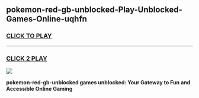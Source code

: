 
## pokemon-red-gb-unblocked-Play-Unblocked-Games-Online-uqhfn
<h3>
<a href="https://premium76.site?title=pokemon-red-gb-unblocked&ref=25A">CLICK TO PLAY</a></h3>
<hr>

<h3>
<a href="https://premium76.site?title=pokemon-red-gb-unblocked&ref=25A">CLICK 2 PLAY</a>
  
</h3>

<a href="https://premium76.site?title=pokemon-red-gb-unblocked&ref=25A"><img src="https://clearcache.store/games.png"></a>


**pokemon-red-gb-unblocked games unblocked: Your Gateway to Fun and Accessible Online Gaming**
